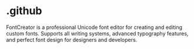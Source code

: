 # .github
FontCreator is a professional Unicode font editor for creating and editing custom fonts. Supports all writing systems, advanced typography features, and perfect font design for designers and developers.
